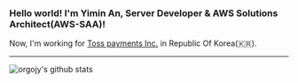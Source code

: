 ### Hello world! I'm Yimin An, Server Developer & AWS Solutions Architect(AWS-SAA)!

Now, I'm working for [Toss payments Inc.](https://www.tosspayments.com) in Republic Of Korea(🇰🇷).

---

![orgojy's github stats](https://github-readme-stats.vercel.app/api?username=orgojy&show_icons=true&theme=radical)
